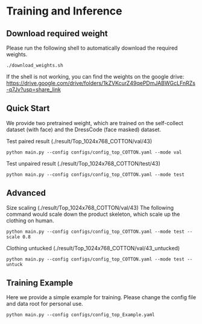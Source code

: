# Training and Inference

## Download required weight
Please run the following shell to automatically download the required weights.
```
./download_weights.sh
```
If the shell is not working, you can find the weights on the google drive: https://drive.google.com/drive/folders/1kZVKcurZ49qePDmJABWGcLFnRZs-q7Jv?usp=share_link

## Quick Start
We provide two pretrained weight, which are trained on the self-collect dataset (with face) and the DressCode (face masked) dataset.

Test paired result (./result/Top_1024x768_COTTON/val/43)
```
python main.py --config configs/config_top_COTTON.yaml --mode val
```

Test unpaired result (./result/Top_1024x768_COTTON/test/43)
```
python main.py --config configs/config_top_COTTON.yaml --mode test
```

## Advanced
Size scaling (./result/Top_1024x768_COTTON/val/43)
The following command would scale down the product skeleton, which scale up the clothing on human.
```
python main.py --config configs/config_top_COTTON.yaml --mode test --scale 0.8
```

Clothing untucked (./result/Top_1024x768_COTTON/val/43_untucked)
```
python main.py --config configs/config_top_COTTON.yaml --mode test --untuck
```

## Training Example
Here we provide a simple example for training. Please change the config file and data root for personal use.
```
python main.py --config configs/config_top_Example.yaml
```